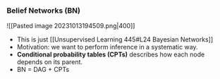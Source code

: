 ### Belief Networks (BN)

![[Pasted image 20231013194509.png|400]]

* This is just [[Unsupervised Learning 445#L24 Bayesian Networks]]
* Motivation: we want to perform inference in a systematic way.
* **Conditional probability tables (CPTs)** describes how each node depends on its parent.
* BN = DAG + CPTs


